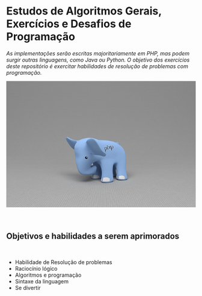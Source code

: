 # Estudos de Algoritmos Gerais, Exercícios e Desafios de Programação

_As implementações serão escritas majoritariamente em PHP, mas podem surgir outras linguagens, como Java ou Python.
O objetivo dos exercícios deste repositório é exercitar habilidades de resolução de problemas com programação._
<br>

![](php.jpg)

<br>

## Objetivos e habilidades a serem aprimorados


<br>

- Habilidade de Resolução de problemas
- Raciocínio lógico
- Algoritmos e programação
- Sintaxe da linguagem
- Se divertir